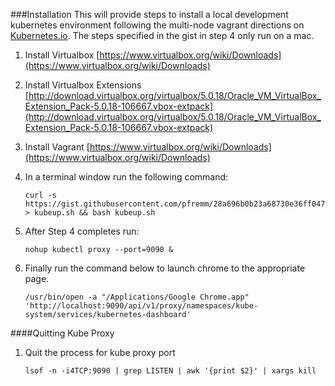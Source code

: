 ###Installation
This will provide steps to install a local development kubernetes environment following the multi-node vagrant directions on [Kubernetes.io](http://kubernetes.io/).  The steps specified in the gist in step 4 only run on a mac.

1. Install Virtualbox [https://www.virtualbox.org/wiki/Downloads](https://www.virtualbox.org/wiki/Downloads)
2. Install Virtualbox Extensions [http://download.virtualbox.org/virtualbox/5.0.18/Oracle_VM_VirtualBox_Extension_Pack-5.0.18-106667.vbox-extpack](http://download.virtualbox.org/virtualbox/5.0.18/Oracle_VM_VirtualBox_Extension_Pack-5.0.18-106667.vbox-extpack)
3. Install Vagrant [https://www.virtualbox.org/wiki/Downloads](https://www.virtualbox.org/wiki/Downloads)
4. In a terminal window run the following command:

    ``` shell
    curl -s https://gist.githubusercontent.com/pfremm/28a696b0b23a68730e36ff0476b1a42d/raw/d104d3e7fb897dc7b96e0d4a3d65089bcfc5b673/kubeup.sh > kubeup.sh && bash kubeup.sh
    ```
5. After Step 4 completes run:

    ``` shell
    nohup kubectl proxy --port=9090 &
    ```
6. Finally run the command below to launch chrome to the appropriate page.

    ``` shell
    /usr/bin/open -a "/Applications/Google Chrome.app" 'http://localhost:9090/api/v1/proxy/namespaces/kube-system/services/kubernetes-dashboard'

    ```
    
####Quitting Kube Proxy
1. Quit the process for kube proxy port

    ``` shell
    lsof -n -i4TCP:9090 | grep LISTEN | awk '{print $2}' | xargs kill
    ```
